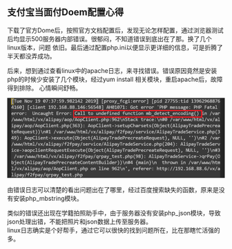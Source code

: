 ## 支付宝当面付Doem配置心得

下载了官方Dome后，按照官方文档配置后，发现无论怎样配置，通过浏览器测试后均显示500服务器内部错误。很郁闷，不知道错误到底出在了那。换了几个linux版本，问题
依旧。最后通过配置php.ini以便显示更详细的信息，可是折腾了半天都没弄成功。  

后来，想到通过查看linux中的apache日志，来寻找错误。错误原因竟然是安装php的时候少安装了几个模块，经过yum install 相关模块，重启apache后，故障得到排除。
心情瞬间舒畅。  

![日志错误信息](./image/2019111901.png)  

由错误日志可以清楚的看出问题出在了哪里，经过百度搜索缺失的函数，原来是没有安装php_mbstring模块。  

类似的错误还出现在学籍拍照助手中，由于服务器没有安装php_json模块，导致json处理出错，不能把照片和json数据上传至服务器。  
linux日志确实是个好帮手，通过它可以很快的找到问题所在，比在那瞎忙活强的多。

